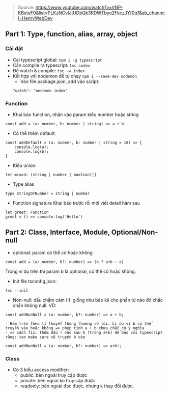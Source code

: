 > Source: https://www.youtube.com/watch?v=VNP-KBxtvF0&list=PLKzNGvIJtUDbQk3RDWTbyo2FkezJYf0q1&ab_channel=HenryWebDev

## Part 1: Type, function, alias, array, object

### Cài đặt
- Cài typescript global: `npm i -g typescript`
- Cần compile ra typescript: `tsc index`
- Để watch & compile: `tsc -w index`
- Kết hợp với nodemon để tự chạy
    ```npm i --save-dev nodemon```
    - Vào file package.json, add vào script:
    ```
    "watch": "nodemon index"
    ```

### Function
- Khai báo function, nhận vào param kiểu number hoặc string
```
const add = (a: number, b: number | string) => a + b
```
- Có thể thêm default:
```
const addDefault = (a: nubmer, b: number | string = 10) => {
    console.log(a);
    console.log(b);
}
```
- Kiểu union:
```
let mixed: (string | number | boolean)[]
```
- Type alias
```
type StringOrNumber = string | number
```
- Function signature
Khai báo trước rồi mới viết detail hàm sau
```
let greet: Function
greet = () => console.log('Hello')
```

## Part 2: Class, Interface, Module, Optional/Non-null
- optional: param có thể có hoặc không
```
const add = (a: number, b?: number) => (b ? a+b : a)
```
Trong ví dụ trên thì param b là optional, có thể có hoặc không.

- Init file tsconfig.json: 
```
tsc --init
```
- Non-null: dấu chấm cảm (!): giống như bảo kê cho phần tử nào đó chắc chắn không null.
VD:
```
const addNonNull = (a: number, b?: number) => a + b;
```
    - Hàm trên theo lí thuyết thông thường sẽ lỗi. Lí do vì b có thể truyền vào hoặc không => phép tính a + b chưa chắc có ý nghĩa
    - => cách fix: thêm dấu ! vào sau b (trong a+b) để bảo với typescript rằng: tao make sure sẽ truyền b vào
```
const addNonNull = (a: number, b?: number) => a+b!;
```

### Class
- Có 3 kiểu access modifier:
    - public: bên ngoài truy cập được
    - private: bên ngoài ko truy cập được
    - readonly: bên ngoài đọc được, nhưng k thay đổi được.

